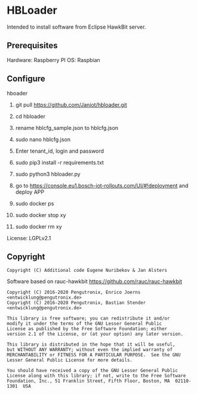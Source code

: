 # HBLoader

Intended to install software from Eclipse HawkBit server.


## Prerequisites

Hardware: Raspberry PI
OS: Raspbian


## Configure
hboader

1. git pull https://github.com/Janiot/hbloader.git
1. cd hbloader
1. rename hblcfg_sample.json to hblcfg.json 
1. sudo nano hblcfg.json
2. Enter tenant_id, login and password
3. sudo pip3 install -r requirements.txt
4. sudo python3 hbloader.py
5. go to https://console.eu1.bosch-iot-rollouts.com/UI/#!deployment and deploy APP

1. sudo docker ps 
2. sudo docker stop xy
3. sudo docker rm xy



License: LGPLv2.1

Copyright
---------

    Copyright (C) Additional code Eugene Nuribekov & Jan Alsters

Software based on rauc-hawkbit
https://github.com/rauc/rauc-hawkbit

    Copyright (C) 2016-2020 Pengutronix, Enrico Joerns <entwicklung@pengutronix.de>
    Copyright (C) 2016-2020 Pengutronix, Bastian Stender <entwicklung@pengutronix.de>
    
    This library is free software; you can redistribute it and/or
    modify it under the terms of the GNU Lesser General Public
    License as published by the Free Software Foundation; either
    version 2.1 of the License, or (at your option) any later version.
    
    This library is distributed in the hope that it will be useful,
    but WITHOUT ANY WARRANTY; without even the implied warranty of
    MERCHANTABILITY or FITNESS FOR A PARTICULAR PURPOSE.  See the GNU
    Lesser General Public License for more details.
    
    You should have received a copy of the GNU Lesser General Public
    License along with this library; if not, write to the Free Software
    Foundation, Inc., 51 Franklin Street, Fifth Floor, Boston, MA  02110-1301  USA



